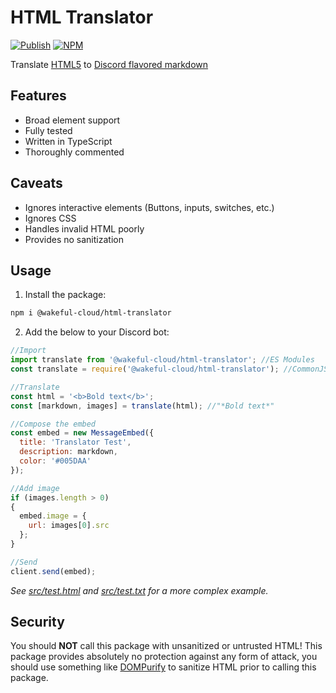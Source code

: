 # HTML Translator
[![Publish](https://img.shields.io/github/workflow/status/wakeful-cloud/html-translator/Publish?label=Publish&style=flat-square)](https://github.com/wakeful-cloud/html-translator/actions/Publish)
[![NPM](https://img.shields.io/npm/v/@wakeful-cloud/html-translator?label=NPM&style=flat-square)](https://npm.im/@wakeful-cloud/html-translator)

Translate [HTML5](https://developer.mozilla.org/en-US/docs/Glossary/HTML5) to [Discord flavored markdown](https://support.discord.com/hc/en-us/articles/210298617)

## Features
* Broad element support
* Fully tested
* Written in TypeScript
* Thoroughly commented

## Caveats
* Ignores interactive elements (Buttons, inputs, switches, etc.)
* Ignores CSS
* Handles invalid HTML poorly
* Provides no sanitization

## Usage
1. Install the package:
```bash
npm i @wakeful-cloud/html-translator
```
2. Add the below to your Discord bot:
```javascript
//Import
import translate from '@wakeful-cloud/html-translator'; //ES Modules
const translate = require('@wakeful-cloud/html-translator'); //CommonJS

//Translate
const html = '<b>Bold text</b>';
const [markdown, images] = translate(html); //"*Bold text*"

//Compose the embed
const embed = new MessageEmbed({
  title: 'Translator Test',
  description: markdown,
  color: '#005DAA'
});

//Add image
if (images.length > 0)
{
  embed.image = {
    url: images[0].src
  };
}

//Send
client.send(embed);
```
*See [src/test.html](src/test.html) and [src/test.txt](src/test.txt) for a more complex example.*

## Security
You should **NOT** call this package with unsanitized or untrusted HTML! This package
provides absolutely no protection against any form of attack, you should use something
like [DOMPurify](https://github.com/cure53/DOMPurify) to sanitize HTML prior to calling
this package.